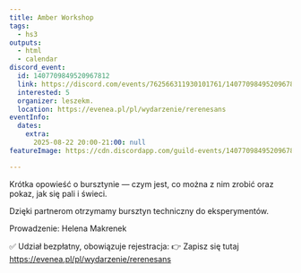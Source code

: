 ```yaml
---
title: Amber Workshop
tags:
  - hs3
outputs:
  - html
  - calendar
discord_event:
  id: 1407709849520967812
  link: https://discord.com/events/762566311930101761/1407709849520967812
  interested: 5
  organizer: leszekm.
  location: https://evenea.pl/pl/wydarzenie/rerenesans
eventInfo:
  dates:
    extra:
      2025-08-22 20:00-21:00: null
featureImage: https://cdn.discordapp.com/guild-events/1407709849520967812/d878041e5eb809bc8f226517d0ae3d46.png?size=1024

---
```


Krótka opowieść o bursztynie — czym jest, co można z nim zrobić oraz pokaz, jak się pali i świeci.

Dzięki partnerom otrzymamy bursztyn techniczny do eksperymentów.

Prowadzenie: Helena Makrenek

✅ Udział bezpłatny, obowiązuje rejestracja: 
👉 Zapisz się tutaj https://evenea.pl/pl/wydarzenie/rerenesans
